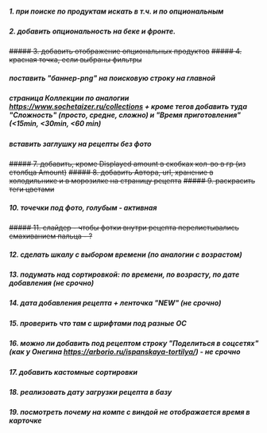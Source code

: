 ##### 1. при поиске по продуктам искать в т.ч. и по опциональным
##### 2. добавить опциональность на беке и фронте.
~~##### 3. добавить отображение опциональных продуктов~~
~~##### 4. красная точка, если выбраны фильтры~~
##### поставить "баннер-png" на поисковую строку на главной
##### страница Коллекции по аналогии https://www.sochetaizer.ru/collections + кроме тегов добавить туда "Сложность" (просто, средне, сложно) и "Время приготовления" (<15min, <30min, <60 min)
##### вставить заглушку на рецепты без фото
~~##### 7. добавить, кроме Displayed amount в скобках кол-во в гр (из столбца Amount)~~
~~##### 8. добавить Автора, url, хранение в холодильнике и в морозилке на страницу рецепта~~
~~##### 9.  раскрасить теги цветами~~
##### 10. точечки под фото, голубым - активная
~~##### 11. слайдер - чтобы фотки внутри рецепта перелистывались смахиванием пальца - ?~~
##### 12. сделать шкалу с выбором времени (по аналогии с возрастом)
##### 13. подумать над сортировкой: по времени, по возрасту, по дате добавления (не срочно)
##### 14. дата добавления рецепта + ленточка "NEW" (не срочно)
##### 15. проверить что там с шрифтами под разные ОС
##### 16. можно ли добавить под рецептом строку "Поделиться в соцсетях" (как у Онегина https://arborio.ru/ispanskaya-tortilya/) - не срочно	
##### 17. добавить кастомные сортировки
##### 18. реализовать дату загрузки рецепта в базу
##### 19. посмотреть почему на компе с виндой не отображается время в карточке

